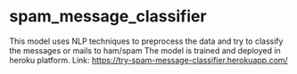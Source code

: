 # spam_message_classifier
This model uses NLP techniques to preprocess the data and try to classify the messages or mails to ham/spam
The model is trained and deployed in heroku platform. Link: https://try-spam-message-classifier.herokuapp.com/
